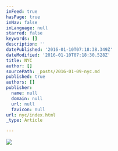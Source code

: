 ```yaml
---
inFeed: true
hasPage: true
inNav: false
inLanguage: null
starred: false
keywords: []
description: ''
datePublished: '2016-01-10T07:18:38.349Z'
dateModified: '2016-01-10T07:18:30.528Z'
title: NYC
author: []
sourcePath: _posts/2016-01-09-nyc.md
published: true
authors: []
publisher:
  name: null
  domain: null
  url: null
  favicon: null
url: nyc/index.html
_type: Article

---
```

![](https://s3-us-west-2.amazonaws.com/the-grid-img/p/86255e4795a9eaee2b6548d491b0d33df03ff349.jpg)